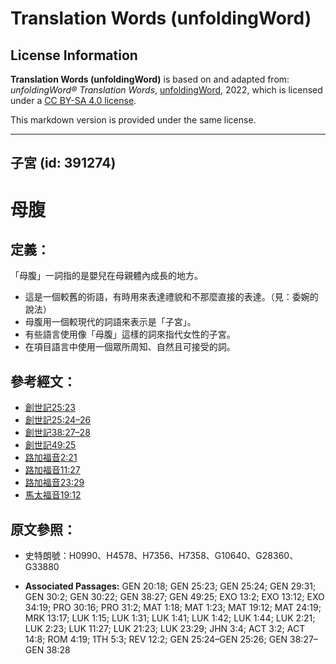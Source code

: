 # Translation Words (unfoldingWord)

## License Information

**Translation Words (unfoldingWord)** is based on and adapted from: _unfoldingWord® Translation Words_, [unfoldingWord](https://unfoldingword.org/utw), 2022, which is licensed under a [CC BY-SA 4.0 license](https://creativecommons.org/licenses/by-sa/4.0/legalcode.en).

This markdown version is provided under the same license.



--------------------------------

## 子宮 (id: 391274)

母腹
==

定義：
---

「母腹」一詞指的是嬰兒在母親體內成長的地方。

* 這是一個較舊的術語，有時用來表達禮貌和不那麼直接的表達。（見：委婉的說法）
* 母腹用一個較現代的詞語來表示是「子宮」。
* 有些語言使用像「母腹」這樣的詞來指代女性的子宮。
* 在項目語言中使用一個眾所周知、自然且可接受的詞。

參考經文：
-----

* [創世記25:23](https://ref.ly/Gen25:23)
* [創世記25:24–26](https://ref.ly/Gen25:24-Gen25:26)
* [創世記38:27–28](https://ref.ly/Gen38:27-Gen38:28)
* [創世記49:25](https://ref.ly/Gen49:25)
* [路加福音2:21](https://ref.ly/Luke2:21)
* [路加福音11:27](https://ref.ly/Luke11:27)
* [路加福音23:29](https://ref.ly/Luke23:29)
* [馬太福音19:12](https://ref.ly/Matt19:12)

原文參照：
-----

* 史特朗號：H0990、H4578、H7356、H7358、G10640、G28360、G33880

* **Associated Passages:** GEN 20:18; GEN 25:23; GEN 25:24; GEN 29:31; GEN 30:2; GEN 30:22; GEN 38:27; GEN 49:25; EXO 13:2; EXO 13:12; EXO 34:19; PRO 30:16; PRO 31:2; MAT 1:18; MAT 1:23; MAT 19:12; MAT 24:19; MRK 13:17; LUK 1:15; LUK 1:31; LUK 1:41; LUK 1:42; LUK 1:44; LUK 2:21; LUK 2:23; LUK 11:27; LUK 21:23; LUK 23:29; JHN 3:4; ACT 3:2; ACT 14:8; ROM 4:19; 1TH 5:3; REV 12:2; GEN 25:24–GEN 25:26; GEN 38:27–GEN 38:28

